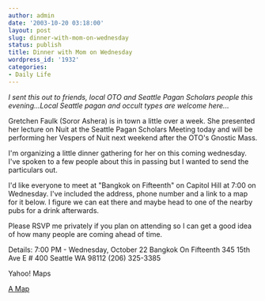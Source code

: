 ```yaml
---
author: admin
date: '2003-10-20 03:18:00'
layout: post
slug: dinner-with-mom-on-wednesday
status: publish
title: Dinner with Mom on Wednesday
wordpress_id: '1932'
categories:
- Daily Life
---
```

<i>I sent this out to friends, local OTO and Seattle Pagan Scholars people this evening...Local Seattle pagan and occult types are welcome here...</i>

Gretchen Faulk (Soror Ashera) is in town a little over a week. She presented her lecture on Nuit at the Seattle Pagan Scholars Meeting today and will be performing her Vespers of Nuit next weekend after the OTO&apos;s Gnostic Mass.

I&apos;m organizing a little dinner gathering for her on this coming wednesday. I&apos;ve spoken to a few people about this in passing but I wanted to send the particulars out.

I&apos;d like everyone to meet at "Bangkok on Fifteenth" on Capitol Hill at 7:00 on Wednesday. I&apos;ve included the address, phone number and a link to a map for it below. I figure we can eat there and maybe head to one of the nearby pubs for a drink afterwards.

Please RSVP me privately if you plan on attending so I can get a good idea of how many people are coming ahead of time.

Details:
7:00 PM - Wednesday, October 22
Bangkok On Fifteenth
345 15th Ave E # 400
Seattle WA 98112
(206) 325-3385

Yahoo! Maps

<a href="http://maps.yahoo.com/py/maps.py?Pyt=Typ&name=Bangkok+On+Fifteenth&desc=(206)+325-3385&csz=Seattle+WA+98112&country=us&cs=9&mag=8&ed=xhbP1q160SwAmTVP9_RMWMK0Fdygrn5PHTh17dyoNqHsHHCL3taOhAGhQCh2AdgH1jDZa3S08u3VUw">A Map</a>
